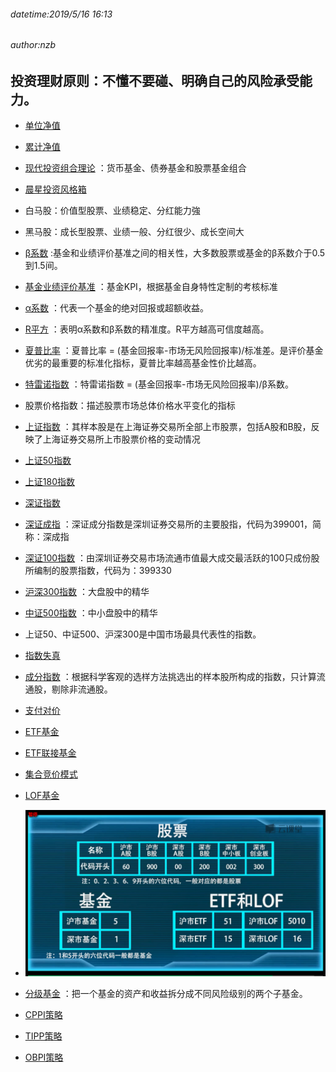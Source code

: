 ###### datetime:2019/5/16 16:13
###### author:nzb

## 投资理财原则：不懂不要碰、明确自己的风险承受能力。

- [单位净值](https://baike.baidu.com/item/%E5%8D%95%E4%BD%8D%E5%87%80%E5%80%BC/9410493?fr=aladdin)
- [累计净值](https://baike.baidu.com/item/%E7%B4%AF%E8%AE%A1%E5%87%80%E5%80%BC/9410521?fr=aladdin)
- [现代投资组合理论](https://baike.baidu.com/item/现代投资组合理论/8303372?fr=aladdin)
：货币基金、债券基金和股票基金组合
- [晨星投资风格箱](cn.morningstar.com/help/data/fundstylebox.html)
- 白马股：价值型股票、业绩稳定、分红能力強
- 黑马股：成长型股票、业绩一般、分红很少、成长空间大
- [β系数](https://baike.baidu.com/item/%CE%B2%E7%B3%BB%E6%95%B0/6685182?fr=aladdin)
:基金和业绩评价基准之间的相关性，大多数股票或基金的β系数介于0.5到1.5间。
- [基金业绩评价基准](https://zhidao.baidu.com/question/122122108.html)
：基金KPI，根据基金自身特性定制的考核标准
- [α系数](https://baike.baidu.com/item/%E9%98%BF%E5%B0%94%E6%B3%95%E7%B3%BB%E6%95%B0/4483859?fr=aladdin)
：代表一个基金的绝对回报或超额收益。
- [R平方](https://baike.baidu.com/item/R平方/1419748?fr=aladdin)
：表明α系数和β系数的精准度。R平方越高可信度越高。
- [夏普比率](https://baike.baidu.com/item/%E5%A4%8F%E6%99%AE%E6%AF%94%E7%8E%87/2549763?fr=aladdin)
：夏普比率 = (基金回报率-市场无风险回报率)/标准差。是评价基金优劣的最重要的标准化指标，夏普比率越高基金性价比越高。
- [特雷诺指数](https://baike.baidu.com/item/%E7%89%B9%E9%9B%B7%E8%AF%BA%E6%8C%87%E6%95%B0/1944946?fr=aladdin)
：特雷诺指数 = (基金回报率-市场无风险回报率)/β系数。
- 股票价格指数：描述股票市场总体价格水平变化的指标
- [上证指数](https://baike.baidu.com/item/%E4%B8%8A%E6%B5%B7%E8%AF%81%E5%88%B8%E7%BB%BC%E5%90%88%E6%8C%87%E6%95%B0/9556996?fromtitle=%E4%B8%8A%E8%AF%81%E6%8C%87%E6%95%B0&fromid=2839288&fr=aladdin#2_13)
：其样本股是在上海证券交易所全部上市股票，包括A股和B股，反映了上海证券交易所上市股票价格的变动情况
- [上证50指数](https://baike.baidu.com/item/%E4%B8%8A%E8%AF%8150%E6%8C%87%E6%95%B0)
- [上证180指数](https://baike.baidu.com/item/%E4%B8%8A%E8%AF%81180%E6%8C%87%E6%95%B0)
- [深证指数](https://baike.baidu.com/item/%E6%B7%B1%E8%AF%81%E6%8C%87%E6%95%B0/4477551?fr=aladdin)
- [深证成指](https://baike.baidu.com/item/%E6%B7%B1%E5%9C%B3%E8%AF%81%E5%88%B8%E4%BA%A4%E6%98%93%E6%89%80%E6%88%90%E4%BB%BD%E8%82%A1%E4%BB%B7%E6%8C%87%E6%95%B0/2114587?fromtitle=%E6%B7%B1%E8%AF%81%E6%88%90%E6%8C%87&fromid=408981&fr=aladdin)
：深证成分指数是深圳证券交易所的主要股指，代码为399001，简称：深成指
- [深证100指数](https://baike.baidu.com/item/%E6%B7%B1%E8%AF%81100%E6%8C%87%E6%95%B0/8394120?fr=aladdin)
：由深圳证券交易市场流通市值最大成交最活跃的100只成份股所编制的股票指数，代码为：399330
- [沪深300指数](https://baike.baidu.com/item/%E6%B2%AA%E6%B7%B1300%E6%8C%87%E6%95%B0)
：大盘股中的精华
- [中证500指数](https://baike.baidu.com/item/%E4%B8%AD%E8%AF%81500%E6%8C%87%E6%95%B0)
：中小盘股中的精华
- 上证50、中证500、沪深300是中国市场最具代表性的指数。
- [指数失真](http://www.360doc.com/content/12/0827/15/3013042_232625633.shtml)
- [成分指数](https://baike.baidu.com/item/%E6%88%90%E4%BB%BD%E6%8C%87%E6%95%B0/6430040?fr=aladdin)
：根据科学客观的选样方法挑选出的样本股所构成的指数，只计算流通股，剔除非流通股。
- [支付对价](https://baike.baidu.com/item/%E6%94%AF%E4%BB%98%E5%AF%B9%E4%BB%B7/10149723?fr=aladdin)
- [ETF基金](https://baike.baidu.com/item/%E4%BA%A4%E6%98%93%E5%9E%8B%E5%BC%80%E6%94%BE%E5%BC%8F%E6%8C%87%E6%95%B0%E5%9F%BA%E9%87%91/3228983?fromtitle=ETF%E5%9F%BA%E9%87%91&fromid=4661310&fr=aladdin)
- [ETF联接基金](https://baike.baidu.com/item/ETF%E8%81%94%E6%8E%A5%E5%9F%BA%E9%87%91/6386082?fr=aladdin)
- [集合竞价模式](https://baike.baidu.com/item/%E9%9B%86%E5%90%88%E7%AB%9E%E4%BB%B7/460444?fr=aladdin)
- [LOF基金](https://baike.baidu.com/item/lof基金/10908947?fr=aladdin)

- ![](./img/股票基金代码.png)
- [分级基金](https://baike.baidu.com/item/分级基金/1044558?fr=aladdin)
：把一个基金的资产和收益拆分成不同风险级别的两个子基金。
- [CPPI策略](http://www.360doc.com/content/16/0405/22/31785815_548157049.shtml)
- [TIPP策略](https://baike.baidu.com/item/TIPP%E7%AD%96%E7%95%A5/6200512?fr=aladdin)
- [OBPI策略](https://baike.baidu.com/item/%E6%8A%95%E8%B5%84%E7%BB%84%E5%90%88%E4%BF%9D%E9%99%A9%E7%AD%96%E7%95%A5/12750321?fr=aladdin)




